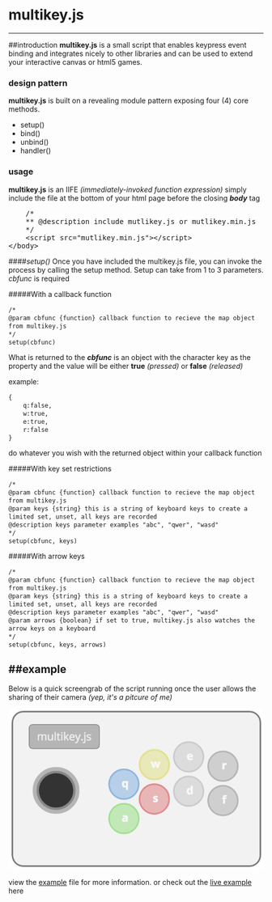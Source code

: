 # multikey.js
-----------
##introduction
**multikey.js** is a small script that enables keypress event binding and integrates nicely to other libraries and can be used to extend your interactive canvas or html5 games.

### design pattern
**multikey.js** is built on a revealing module pattern exposing four (4) core methods.

* setup()
* bind()
* unbind()
* handler()

### usage
**multikey.js** is an IIFE *(immediately-invoked function expression)* simply include the file at the bottom of your html page before the closing ***body*** tag

<pre>
	/*
	** @description include mutlikey.js or mutlikey.min.js
	*/
	&lt;script src="mutlikey.min.js"&gt;&lt;/script&gt;
&lt;/body&gt;
</pre>

####*setup()*
Once you have included the multikey.js file, you can invoke the process by calling the setup method. Setup can take from 1 to 3 parameters. *cbfunc* is required


#####With a callback function
```
/*
@param cbfunc {function} callback function to recieve the map object from multikey.js
*/
setup(cbfunc)
```
What is returned to the ***cbfunc*** is an object with the character key as the property and the value will be either **true** *(pressed)* or **false** *(released)*

example:

```
{
	q:false,
	w:true,
	e:true,
	r:false
}
```
do whatever you wish with the returned object within your callback function

#####With key set restrictions
```
/*
@param cbfunc {function} callback function to recieve the map object from multikey.js
@param keys {string} this is a string of keyboard keys to create a limited set, unset, all keys are recorded
@description keys parameter examples "abc", "qwer", "wasd"
*/
setup(cbfunc, keys)
```

#####With arrow keys
```
/*
@param cbfunc {function} callback function to recieve the map object from multikey.js
@param keys {string} this is a string of keyboard keys to create a limited set, unset, all keys are recorded
@description keys parameter examples "abc", "qwer", "wasd"
@param arrows {boolean} if set to true, multikey.js also watches the arrow keys on a keyboard
*/
setup(cbfunc, keys, arrows)
```



##example
----------
Below is a quick screengrab of the script running once the user allows the sharing of their camera *(yep, it's a pitcure of me)*

![Open Source icon](images/multikey.js.png)

view the [example](index.html) file for more information.
or check out the [live example](http://multikey.32teeth.org/) here



